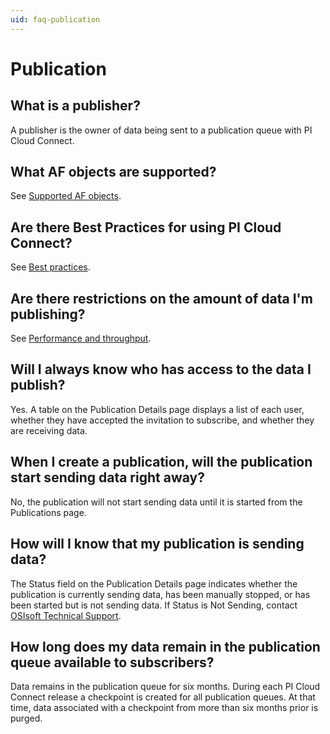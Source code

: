 ```yaml
---
uid: faq-publication
---
```


# Publication

## What is a publisher?
 
A publisher is the owner of data being sent to a publication queue with PI Cloud Connect.

## What AF objects are supported?
 
See [Supported AF objects](xref:supported-af-objects).

## Are there Best Practices for using PI Cloud Connect?
 
See [Best practices](xref:best-practices).

## Are there restrictions on the amount of data I'm publishing?
 
See [Performance and throughput](xref:performance-and-throughput).

## Will I always know who has access to the data I publish?
 
Yes. A table on the Publication Details page displays a list of each user, whether they have accepted the invitation to subscribe, and whether they are receiving data.

## When I create a publication, will the publication start sending data right away?
 
No, the publication will not start sending data until it is started from the Publications page.

## How will I know that my publication is sending data?
 
The Status field on the Publication Details page indicates whether the publication is currently sending data, has been manually stopped, or has been started but is not sending data. If Status is Not Sending, contact [OSIsoft Technical Support](https://my.osisoft.com).

## How long does my data remain in the publication queue available to subscribers?
 
Data remains in the publication queue for six months. During each PI Cloud Connect release a checkpoint is created for all publication queues. At that time, data associated with a checkpoint from more than six months prior is purged.
